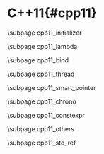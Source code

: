 C++11{#cpp11}
=============

\subpage cpp11_initializer

\subpage cpp11_lambda

\subpage cpp11_bind

\subpage cpp11_thread

\subpage cpp11_smart_pointer

\subpage cpp11_chrono

\subpage cpp11_constexpr

\subpage cpp11_others

\subpage cpp11_std_ref
